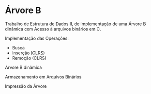 # Árvore B

Trabalho de Estrutura de Dados II, de implementação de uma Árvore B dinâmica com Acesso à arquivos binários em C.

Implementação das Operações:

* Busca
* Inserção (CLRS)
* Remoção (CLRS)

Arvore B dinâmica

Armazenamento em Arquivos Binários

Impressão da Árvore
